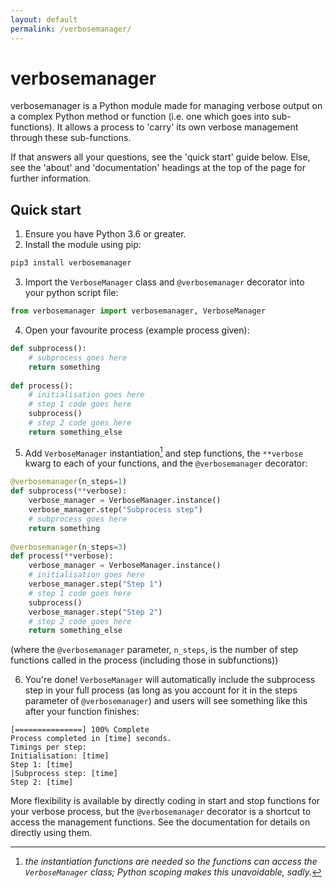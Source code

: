 ```yaml
---
layout: default
permalink: /verbosemanager/
---
```


verbosemanager
==============

verbosemanager is a Python module made for managing verbose output on a complex Python method or function (i.e. one which goes into sub-functions). It allows a process to 'carry' its own verbose management through these sub-functions.

If that answers all your questions, see the 'quick start' guide below. Else, see the 'about' and 'documentation' headings at the top of the page for further information.

Quick start
-----------

1. Ensure you have Python 3.6 or greater.
2. Install the module using pip:
```python
pip3 install verbosemanager
```

3. Import the `VerboseManager` class and `@verbosemanager` decorator into your python script file:
```python
from verbosemanager import verbosemanager, VerboseManager
```

4. Open your favourite process (example process given): 
```python
def subprocess():
    # subprocess goes here
    return something
‎‎‎
def process():
    # initialisation goes here
    # step 1 code goes here
    subprocess()
    # step 2 code goes here
    return something_else
```
5. Add `VerboseManager` instantiation[^1] and step functions, the `**verbose` kwarg to each of your functions, and the `@verbosemanager` decorator:
```python
@verbosemanager(n_steps=1)
def subprocess(**verbose):
    verbose_manager = VerboseManager.instance()
    verbose_manager.step("Subprocess step")
    # subprocess goes here
    return something
‎
@verbosemanager(n_steps=3)
def process(**verbose):
    verbose_manager = VerboseManager.instance()
    # initialisation goes here
    verbose_manager.step("Step 1")
    # step 1 code goes here
    subprocess()
    verbose_manager.step("Step 2")
    # step 2 code goes here
    return something_else
```
(where the `@verbosemanager` parameter, `n_steps`, is the number of step functions called in the process (including those in subfunctions))

6. You're done! `VerboseManager` will automatically include the subprocess step in your full process (as long as you account for it in the steps parameter of `@verbosemanager`) and users will see something like this after your function finishes:

```ansiwhite
[===============] 100% Complete
Process completed in [time] seconds.
Timings per step:
Initialisation: [time]
Step 1: [time]
|Subprocess step: [time]
Step 2: [time]
```

More flexibility is available by directly coding in start and stop functions for your verbose process, but the `@verbosemanager` decorator is a shortcut to access the management functions. See the documentation for details on directly using them.

[^1]: *the instantiation functions are needed so the functions can access the `VerboseManager` class; Python scoping makes this unavoidable, sadly.*
